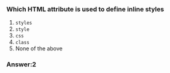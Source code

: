 ### Which HTML attribute is used to define inline styles

1. `styles`
2. `style`
3. `css`
4. `class`
5. None of the above


### Answer:2

